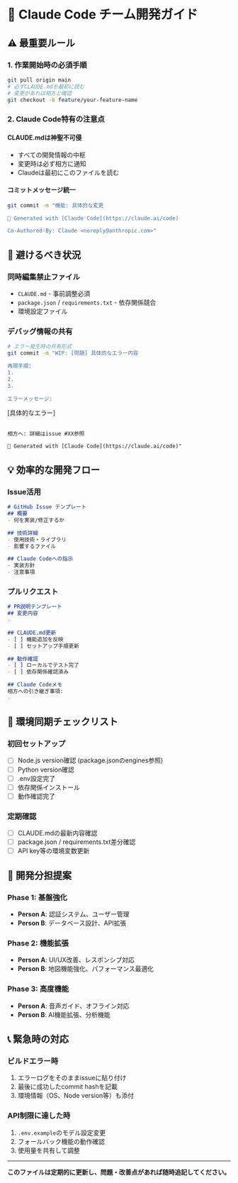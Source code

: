 # 🤝 Claude Code チーム開発ガイド

## ⚠️ 最重要ルール

### 1. 作業開始時の必須手順
```bash
git pull origin main
# 必ずCLAUDE.mdを最初に読む
# 変更があれば相方と確認
git checkout -b feature/your-feature-name
```

### 2. Claude Code特有の注意点

#### **CLAUDE.mdは神聖不可侵**
- すべての開発情報の中枢
- 変更時は必ず相方に通知
- Claudeは最初にこのファイルを読む

#### **コミットメッセージ統一**
```bash
git commit -m "機能: 具体的な変更

🤖 Generated with [Claude Code](https://claude.ai/code)

Co-Authored-By: Claude <noreply@anthropic.com>"
```

## 🚨 避けるべき状況

### 同時編集禁止ファイル
- `CLAUDE.md` - 事前調整必須
- `package.json` / `requirements.txt` - 依存関係競合
- 環境設定ファイル

### デバッグ情報の共有
```bash
# エラー発生時の共有形式
git commit -m "WIP: [問題] 具体的なエラー内容

再現手順:
1. 
2. 
3. 

エラーメッセージ:
```
[具体的なエラー]
```

相方へ: 詳細はissue #XX参照

🤖 Generated with [Claude Code](https://claude.ai/code)"
```

## 💡 効率的な開発フロー

### Issue活用
```markdown
# GitHub Issue テンプレート
## 概要
- 何を実装/修正するか

## 技術詳細
- 使用技術・ライブラリ
- 影響するファイル

## Claude Codeへの指示
- 実装方針
- 注意事項
```

### プルリクエスト
```markdown
# PR説明テンプレート
## 変更内容
- 

## CLAUDE.md更新
- [ ] 機能追加を反映
- [ ] セットアップ手順更新

## 動作確認
- [ ] ローカルでテスト完了
- [ ] 依存関係確認済み

## Claude Codeメモ
相方への引き継ぎ事項:
- 
```

## 🔧 環境同期チェックリスト

### 初回セットアップ
- [ ] Node.js version確認 (package.jsonのengines参照)
- [ ] Python version確認
- [ ] .env設定完了
- [ ] 依存関係インストール
- [ ] 動作確認完了

### 定期確認
- [ ] CLAUDE.mdの最新内容確認
- [ ] package.json / requirements.txt差分確認
- [ ] API key等の環境変数更新

## 🎯 開発分担提案

### Phase 1: 基盤強化
- **Person A**: 認証システム、ユーザー管理
- **Person B**: データベース設計、API拡張

### Phase 2: 機能拡張
- **Person A**: UI/UX改善、レスポンシブ対応
- **Person B**: 地図機能強化、パフォーマンス最適化

### Phase 3: 高度機能
- **Person A**: 音声ガイド、オフライン対応
- **Person B**: AI機能拡張、分析機能

## 📞 緊急時の対応

### ビルドエラー時
1. エラーログをそのままissueに貼り付け
2. 最後に成功したcommit hashを記載
3. 環境情報（OS、Node version等）も添付

### API制限に達した時
1. `.env.example`のモデル設定変更
2. フォールバック機能の動作確認
3. 使用量を共有して調整

---
**このファイルは定期的に更新し、問題・改善点があれば随時追記してください。**